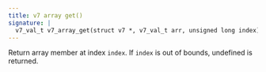 ```yaml
---
title: v7 array get()
signature: |
  v7_val_t v7_array_get(struct v7 *, v7_val_t arr, unsigned long index);
---
```


Return array member at index `index`. If `index` is out of bounds, undefined
is returned. 

